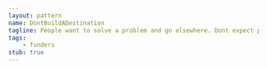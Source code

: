 ```yaml
---
layout: pattern
name: DontBuildADestination
tagline: People want to solve a problem and go elsewhere. Dont expect people to to live in your site.
tags:
    - funders
stub: true
---
```

